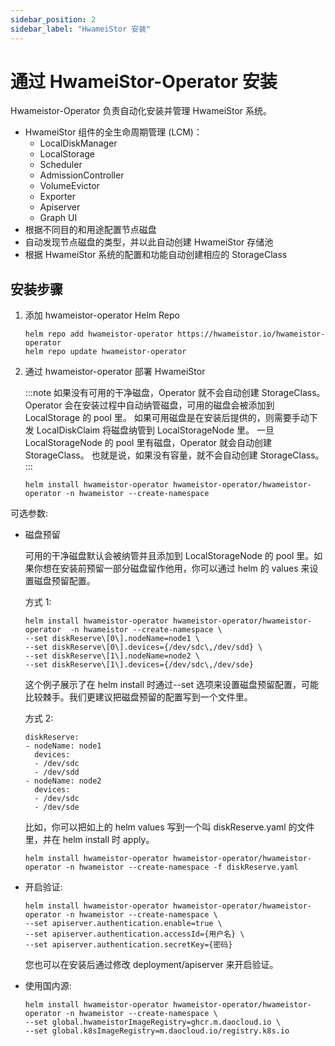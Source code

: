 ```yaml
---
sidebar_position: 2
sidebar_label: "HwameiStor 安装"
---
```


# 通过 HwameiStor-Operator 安装

Hwameistor-Operator 负责自动化安装并管理 HwameiStor 系统。

- HwameiStor 组件的全生命周期管理 (LCM)：
  - LocalDiskManager
  - LocalStorage
  - Scheduler
  - AdmissionController
  - VolumeEvictor
  - Exporter
  - Apiserver
  - Graph UI
- 根据不同目的和用途配置节点磁盘
- 自动发现节点磁盘的类型，并以此自动创建 HwameiStor 存储池
- 根据 HwameiStor 系统的配置和功能自动创建相应的 StorageClass

## 安装步骤

1. 添加 hwameistor-operator Helm Repo

   ```console
   helm repo add hwameistor-operator https://hwameistor.io/hwameistor-operator
   helm repo update hwameistor-operator
   ```

2. 通过 hwameistor-operator 部署 HwameiStor

   :::note
   如果没有可用的干净磁盘，Operator 就不会自动创建 StorageClass。
   Operator 会在安装过程中自动纳管磁盘，可用的磁盘会被添加到 LocalStorage 的 pool 里。
   如果可用磁盘是在安装后提供的，则需要手动下发 LocalDiskClaim 将磁盘纳管到 LocalStorageNode 里。
   一旦 LocalStorageNode 的 pool 里有磁盘，Operator 就会自动创建 StorageClass。
   也就是说，如果没有容量，就不会自动创建 StorageClass。
   :::

   ```console
   helm install hwameistor-operator hwameistor-operator/hwameistor-operator -n hwameistor --create-namespace
   ```

可选参数:

- 磁盘预留

  可用的干净磁盘默认会被纳管并且添加到 LocalStorageNode 的 pool 里。如果你想在安装前预留一部分磁盘留作他用，你可以通过 helm 的 values 来设置磁盘预留配置。

  方式 1:

  ```console
  helm install hwameistor-operator hwameistor-operator/hwameistor-operator  -n hwameistor --create-namespace \
  --set diskReserve\[0\].nodeName=node1 \
  --set diskReserve\[0\].devices={/dev/sdc\,/dev/sdd} \
  --set diskReserve\[1\].nodeName=node2 \
  --set diskReserve\[1\].devices={/dev/sdc\,/dev/sde}
  ```

  这个例子展示了在 helm install 时通过--set 选项来设置磁盘预留配置，可能比较棘手。我们更建议把磁盘预留的配置写到一个文件里。

  方式 2:

  ```console
  diskReserve:
  - nodeName: node1
    devices:
    - /dev/sdc
    - /dev/sdd
  - nodeName: node2
    devices:
    - /dev/sdc
    - /dev/sde
  ```

  比如，你可以把如上的 helm values 写到一个叫 diskReserve.yaml 的文件里，并在 helm install 时 apply。

  ```console
  helm install hwameistor-operator hwameistor-operator/hwameistor-operator -n hwameistor --create-namespace -f diskReserve.yaml
  ```

- 开启验证:

  ```console
  helm install hwameistor-operator hwameistor-operator/hwameistor-operator -n hwameistor --create-namespace \
  --set apiserver.authentication.enable=true \
  --set apiserver.authentication.accessId={用户名} \
  --set apiserver.authentication.secretKey={密码}
  ```

  您也可以在安装后通过修改 deployment/apiserver 来开启验证。

- 使用国内源:

  ```console
  helm install hwameistor-operator hwameistor-operator/hwameistor-operator -n hwameistor --create-namespace \
  --set global.hwameistorImageRegistry=ghcr.m.daocloud.io \
  --set global.k8sImageRegistry=m.daocloud.io/registry.k8s.io
  ```
